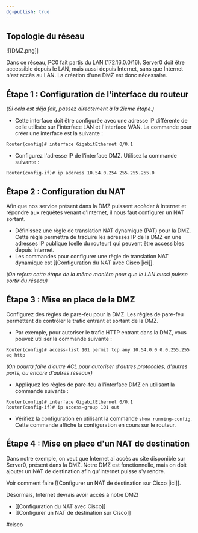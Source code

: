 ```yaml
---
dg-publish: true
---
```


## Topologie du réseau

![[DMZ.png]]

Dans ce réseau, PC0 fait partis du LAN (172.16.0.0/16). Server0 doit être accessible depuis le LAN, mais aussi depuis Internet, sans que Internet n'est accès au LAN. La création d'une DMZ est donc nécessaire. 

## Étape 1 : Configuration de l'interface du routeur 

*(Si cela est déja fait, passez directement à la 2ieme étape.)*

- Cette interface doit être configurée avec une adresse IP différente de celle utilisée sur l'interface LAN et l'interface WAN.  La commande pour créer une interface est la suivante :

```console
Router(config)# interface GigabitEthernet 0/0.1
```

- Configurez l'adresse IP de l'interface DMZ. Utilisez la commande suivante :

```console
Router(config-if)# ip address 10.54.0.254 255.255.255.0
```


## Étape 2 : Configuration du NAT

Afin que nos service présent dans la DMZ puissent accèder à Internet et répondre aux requêtes venant d'Internet, il nous faut configurer un NAT sortant. 

 - Définissez une règle de translation NAT dynamique (PAT) pour la DMZ. Cette règle permettra de traduire les adresses IP de la DMZ en une adresses IP publique (celle du routeur) qui peuvent être accessibles depuis Internet. 
  - Les commandes pour configurer une règle de translation NAT dynamique est [[Configuration du NAT avec Cisco |ici]].

*(On refera cette étape de la même manière pour que le LAN aussi puisse sortir du réseau)*

## Étape 3 : Mise en place de la DMZ

Configurez des règles de pare-feu pour la DMZ. Les règles de pare-feu permettent de contrôler le trafic entrant et sortant de la DMZ. 

- Par exemple, pour autoriser le trafic HTTP entrant dans la DMZ, vous pouvez utiliser la commande suivante :

```console
Router(config)# access-list 101 permit tcp any 10.54.0.0 0.0.255.255 eq http
```

*(On pourra faire d'autre ACL pour autoriser d'autres protocoles, d'autres ports, ou encore d'autres réseaux)*

- Appliquez les règles de pare-feu à l'interface DMZ en utilisant la commande suivante :

```console
Router(config)# interface GigabitEthernet 0/0.1 
Router(config-if)# ip access-group 101 out
```

- Vérifiez la configuration en utilisant la commande `show running-config`. Cette commande affiche la configuration en cours sur le routeur.

## Étape 4 : Mise en place d'un NAT de destination

Dans notre exemple, on veut que Internet ai accès au site disponible sur Server0, présent dans la DMZ.  Notre DMZ est fonctionnelle, mais on doit ajouter un NAT de destination afin qu'Internet puisse s'y rendre.

Voir comment faire [[Configurer un NAT de destination sur Cisco |ici]]. 

Désormais, Internet devrais avoir accès à notre DMZ! 

- [[Configuration du NAT avec Cisco]]
- [[Configurer un NAT de destination sur Cisco]]

#cisco 